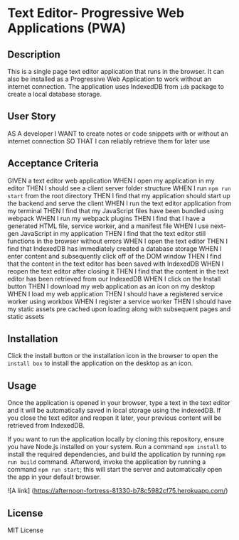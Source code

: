 # Text Editor- Progressive Web Applications (PWA)

## Description

This is a single page text editor application that runs in the browser. It can also be installed as a Progressive Web Application to work without an internet connection. The application uses IndexedDB from `idb` package to create a local database storage.

## User Story

AS A developer
I WANT to create notes or code snippets with or without an internet connection
SO THAT I can reliably retrieve them for later use

## Acceptance Criteria

GIVEN a text editor web application
WHEN I open my application in my editor
THEN I should see a client server folder structure
WHEN I run `npm run start` from the root directory
THEN I find that my application should start up the backend and serve the client
WHEN I run the text editor application from my terminal
THEN I find that my JavaScript files have been bundled using webpack
WHEN I run my webpack plugins
THEN I find that I have a generated HTML file, service worker, and a manifest file
WHEN I use next-gen JavaScript in my application
THEN I find that the text editor still functions in the browser without errors
WHEN I open the text editor
THEN I find that IndexedDB has immediately created a database storage
WHEN I enter content and subsequently click off of the DOM window
THEN I find that the content in the text editor has been saved with IndexedDB
WHEN I reopen the text editor after closing it
THEN I find that the content in the text editor has been retrieved from our IndexedDB
WHEN I click on the Install button
THEN I download my web application as an icon on my desktop
WHEN I load my web application
THEN I should have a registered service worker using workbox
WHEN I register a service worker
THEN I should have my static assets pre cached upon loading along with subsequent pages and static assets

## Installation

Click the install button or the installation icon in the browser to open the `install box` to install the application on the desktop as an icon.

## Usage

Once the application is opened in your browser, type a text in the text editor and it will be automatically saved in local storage using the indexedDB. If you close the text editor and reopen it later, your previous content will be retrieved from IndexedDB.

If you want to run the application locally by cloning this repository, ensure you have Node.js installed on your system. Run a command `npm install` to install the required dependencies, and build the application by running `npm run build` command. Afterword, invoke the application by running a command `npm run start`; this will start the server and automatically open the app in your default browser.

![A link] (https://afternoon-fortress-81330-b78c5982cf75.herokuapp.com/)

## License

MIT License
